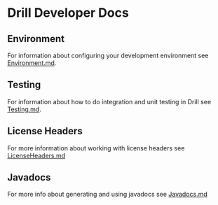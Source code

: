 # Drill Developer Docs

## Environment

For information about configuring your development environment see [Environment.md](Environment.md).

## Testing

For information about how to do integration and unit testing in Drill see [Testing.md](Testing.md).

## License Headers

For more information about working with license headers see [LicenseHeaders.md](LicenseHeaders.md)

## Javadocs

For more info about generating and using javadocs see [Javadocs.md](Javadocs.md)
